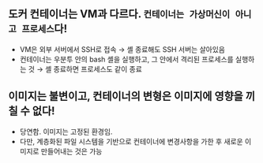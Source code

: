 ## 도커 컨테이너는 VM과 다르다. `컨테이너는 가상머신이 아니고 프로세스`다!
  - VM은 외부 서버에서 SSH로 접속 → 셸 종료해도 SSH 서버는 살아있음
  - 컨테이너는 우분투 안의 bash 셸을 실행하고, 그 안에서 격리된 프로세스를 실행하는 것 → 셸 종료하면 프로세스도 같이 종료

## 이미지는 불변이고, 컨테이너의 변형은 이미지에 영향을 끼칠 수 없다!
  - 당연함. 이미지는 고정된 환경임.
  - 다만, 계층화된 파일 시스템을 기반으로 컨테이너에 변경사항을 가한 후 새로운 이미지로 만들어내는 것은 가능
  
